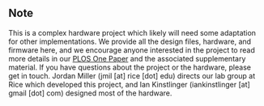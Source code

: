 ## Note

This is a complex hardware project which likely will need some adaptation for other implementations. We provide all the design files, hardware, and firmware here, and we encourage anyone interested in the project to read more details in our [PLOS One Paper](https://journals.plos.org/plosone/article?id=10.1371/journal.pone.0147399) and the associated supplementary material. If you have questions about the project or the hardware, please get in touch. Jordan Miller (jmil [at] rice [dot] edu) directs our lab group at Rice which developed this project, and Ian Kinstlinger (iankinstlinger [at] gmail [dot] com) designed most of the hardware.